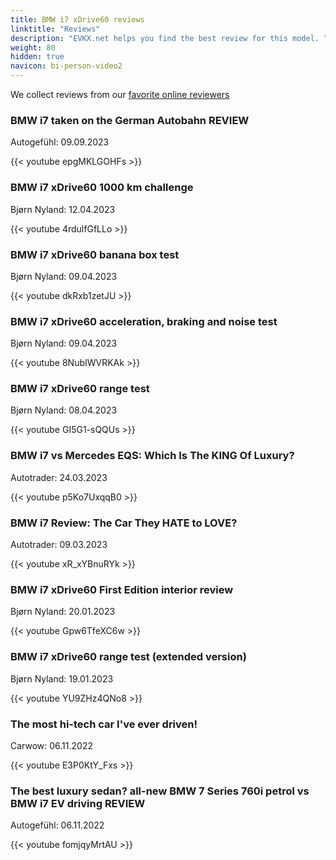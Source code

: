 ```yaml
---
title: BMW i7 xDrive60 reviews
linktitle: "Reviews"
description: "EVKX.net helps you find the best review for this model. "
weight: 80
hidden: true
navicon: bi-person-video2
---
```

We collect reviews from our [favorite online reviewers](../../../../guides/evreviewers/)

<div class="container text-center shadow p-2 pe-4 mb-5 bg-body-tertiary rounded border">
<h3>BMW i7 taken on the German Autobahn REVIEW</h3>
<p>Autogefühl: 09.09.2023</p>

{{< youtube epgMKLGOHFs >}}

</div>
<div class="container text-center shadow p-2 pe-4 mb-5 bg-body-tertiary rounded border">
<h3>BMW i7 xDrive60 1000 km challenge</h3>
<p>Bjørn Nyland: 12.04.2023</p>

{{< youtube 4rdulfGfLLo >}}

</div>
<div class="container text-center shadow p-2 pe-4 mb-5 bg-body-tertiary rounded border">
<h3>BMW i7 xDrive60 banana box test</h3>
<p>Bjørn Nyland: 09.04.2023</p>

{{< youtube dkRxb1zetJU >}}

</div>
<div class="container text-center shadow p-2 pe-4 mb-5 bg-body-tertiary rounded border">
<h3>BMW i7 xDrive60 acceleration, braking and noise test</h3>
<p>Bjørn Nyland: 09.04.2023</p>

{{< youtube 8NubIWVRKAk >}}

</div>
<div class="container text-center shadow p-2 pe-4 mb-5 bg-body-tertiary rounded border">
<h3>BMW i7 xDrive60 range test</h3>
<p>Bjørn Nyland: 08.04.2023</p>

{{< youtube GI5G1-sQQUs >}}

</div>
<div class="container text-center shadow p-2 pe-4 mb-5 bg-body-tertiary rounded border">
<h3>BMW i7 vs Mercedes EQS: Which Is The KING Of Luxury?</h3>
<p>Autotrader: 24.03.2023</p>

{{< youtube p5Ko7UxqqB0 >}}

</div>
<div class="container text-center shadow p-2 pe-4 mb-5 bg-body-tertiary rounded border">
<h3>BMW i7 Review: The Car They HATE to LOVE?</h3>
<p>Autotrader: 09.03.2023</p>

{{< youtube xR_xYBnuRYk >}}

</div>
<div class="container text-center shadow p-2 pe-4 mb-5 bg-body-tertiary rounded border">
<h3>BMW i7 xDrive60 First Edition interior review</h3>
<p>Bjørn Nyland: 20.01.2023</p>

{{< youtube Gpw6TfeXC6w >}}

</div>
<div class="container text-center shadow p-2 pe-4 mb-5 bg-body-tertiary rounded border">
<h3>BMW i7 xDrive60 range test (extended version)</h3>
<p>Bjørn Nyland: 19.01.2023</p>

{{< youtube YU9ZHz4QNo8 >}}

</div>
<div class="container text-center shadow p-2 pe-4 mb-5 bg-body-tertiary rounded border">
<h3>The most hi-tech car I've ever driven!</h3>
<p>Carwow: 06.11.2022</p>

{{< youtube E3P0KtY_Fxs >}}

</div>
<div class="container text-center shadow p-2 pe-4 mb-5 bg-body-tertiary rounded border">
<h3>The best luxury sedan? all-new BMW 7 Series 760i petrol vs BMW i7 EV driving REVIEW</h3>
<p>Autogefühl: 06.11.2022</p>

{{< youtube fomjqyMrtAU >}}

</div>
